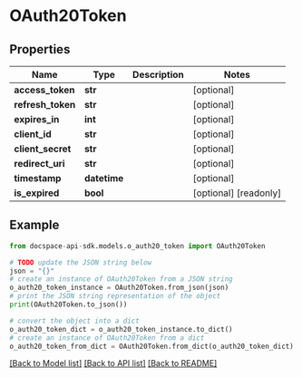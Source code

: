 # OAuth20Token

## Properties

Name | Type | Description | Notes
------------ | ------------- | ------------- | -------------
**access_token** | **str** |  | [optional] 
**refresh_token** | **str** |  | [optional] 
**expires_in** | **int** |  | [optional] 
**client_id** | **str** |  | [optional] 
**client_secret** | **str** |  | [optional] 
**redirect_uri** | **str** |  | [optional] 
**timestamp** | **datetime** |  | [optional] 
**is_expired** | **bool** |  | [optional] [readonly] 

## Example

```python
from docspace-api-sdk.models.o_auth20_token import OAuth20Token

# TODO update the JSON string below
json = "{}"
# create an instance of OAuth20Token from a JSON string
o_auth20_token_instance = OAuth20Token.from_json(json)
# print the JSON string representation of the object
print(OAuth20Token.to_json())

# convert the object into a dict
o_auth20_token_dict = o_auth20_token_instance.to_dict()
# create an instance of OAuth20Token from a dict
o_auth20_token_from_dict = OAuth20Token.from_dict(o_auth20_token_dict)
```
[[Back to Model list]](../README.md#documentation-for-models) [[Back to API list]](../README.md#documentation-for-api-endpoints) [[Back to README]](../README.md)


